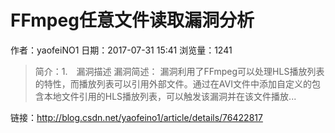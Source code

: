 # FFmpeg任意文件读取漏洞分析
作者：yaofeiNO1
日期：2017-07-31 15:41
浏览量：1241
> 简介：1. 漏洞描述
漏洞简述： 漏洞利用了FFmpeg可以处理HLS播放列表的特性，而播放列表可以引用外部文件。通过在AVI文件中添加自定义的包含本地文件引用的HLS播放列表，可以触发该漏洞并在该文件播放...

 链接：http://blog.csdn.net/yaofeino1/article/details/76422817
